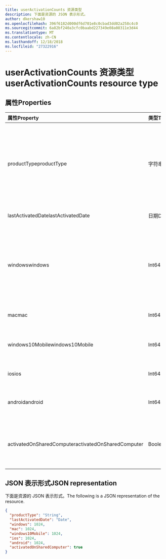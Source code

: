```yaml
---
title: userActivationCounts 资源类型
description: 下面是资源的 JSON 表示形式。
author: dkershaw10
ms.openlocfilehash: 396f6182d000df6d701e8c0cbad3dd02a258c4c0
ms.sourcegitcommit: 6a82bf240a3cfc0baabd227349e08a08311e3d44
ms.translationtype: MT
ms.contentlocale: zh-CN
ms.lasthandoff: 12/18/2018
ms.locfileid: "27322916"
---
```

# <a name="useractivationcounts-resource-type"></a><span data-ttu-id="ec0c8-103">userActivationCounts 资源类型</span><span class="sxs-lookup"><span data-stu-id="ec0c8-103">userActivationCounts resource type</span></span>

## <a name="properties"></a><span data-ttu-id="ec0c8-104">属性</span><span class="sxs-lookup"><span data-stu-id="ec0c8-104">Properties</span></span>

| <span data-ttu-id="ec0c8-105">属性</span><span class="sxs-lookup"><span data-stu-id="ec0c8-105">Property</span></span>          | <span data-ttu-id="ec0c8-106">类型</span><span class="sxs-lookup"><span data-stu-id="ec0c8-106">Type</span></span>   | <span data-ttu-id="ec0c8-107">说明</span><span class="sxs-lookup"><span data-stu-id="ec0c8-107">Description</span></span>                              |
| :---------------- | :----- | ---------------------------------------- |
| <span data-ttu-id="ec0c8-108">productType</span><span class="sxs-lookup"><span data-stu-id="ec0c8-108">productType</span></span>       | <span data-ttu-id="ec0c8-109">字符串</span><span class="sxs-lookup"><span data-stu-id="ec0c8-109">String</span></span> | <span data-ttu-id="ec0c8-110">产品类型，如"Office 365 ProPlus"、"Project 客户端"或"Visio Pro for Office 365"。</span><span class="sxs-lookup"><span data-stu-id="ec0c8-110">The product type, such as "Office 365 ProPlus", "Project Client", or "Visio Pro for Office 365".</span></span> |
| <span data-ttu-id="ec0c8-111">lastActivatedDate</span><span class="sxs-lookup"><span data-stu-id="ec0c8-111">lastActivatedDate</span></span> | <span data-ttu-id="ec0c8-112">日期</span><span class="sxs-lookup"><span data-stu-id="ec0c8-112">Date</span></span>   | <span data-ttu-id="ec0c8-113">最新的激活日期。</span><span class="sxs-lookup"><span data-stu-id="ec0c8-113">The date of the latest activation.</span></span>       |
| <span data-ttu-id="ec0c8-114">windows</span><span class="sxs-lookup"><span data-stu-id="ec0c8-114">windows</span></span>           | <span data-ttu-id="ec0c8-115">Int64</span><span class="sxs-lookup"><span data-stu-id="ec0c8-115">Int64</span></span>  | <span data-ttu-id="ec0c8-116">Windows 上激活计数。</span><span class="sxs-lookup"><span data-stu-id="ec0c8-116">The activation count on Windows.</span></span> <span data-ttu-id="ec0c8-117">此数值包括 Windows 中的任何计算机上的每个激活。</span><span class="sxs-lookup"><span data-stu-id="ec0c8-117">This number includes every activation on any Windows computer.</span></span> |
| <span data-ttu-id="ec0c8-118">mac</span><span class="sxs-lookup"><span data-stu-id="ec0c8-118">mac</span></span>               | <span data-ttu-id="ec0c8-119">Int64</span><span class="sxs-lookup"><span data-stu-id="ec0c8-119">Int64</span></span>  | <span data-ttu-id="ec0c8-120">Mac OS 上激活计数。</span><span class="sxs-lookup"><span data-stu-id="ec0c8-120">The activation count on Mac OS.</span></span>          |
| <span data-ttu-id="ec0c8-121">windows10Mobile</span><span class="sxs-lookup"><span data-stu-id="ec0c8-121">windows10Mobile</span></span>   | <span data-ttu-id="ec0c8-122">Int64</span><span class="sxs-lookup"><span data-stu-id="ec0c8-122">Int64</span></span>  | <span data-ttu-id="ec0c8-123">在激活依靠 Windows 10 移动。</span><span class="sxs-lookup"><span data-stu-id="ec0c8-123">The activation count on Windows 10 mobile.</span></span> |
| <span data-ttu-id="ec0c8-124">ios</span><span class="sxs-lookup"><span data-stu-id="ec0c8-124">ios</span></span>               | <span data-ttu-id="ec0c8-125">Int64</span><span class="sxs-lookup"><span data-stu-id="ec0c8-125">Int64</span></span>  | <span data-ttu-id="ec0c8-126">在 iOS 激活计数。</span><span class="sxs-lookup"><span data-stu-id="ec0c8-126">The activation count on iOS.</span></span>             |
| <span data-ttu-id="ec0c8-127">android</span><span class="sxs-lookup"><span data-stu-id="ec0c8-127">android</span></span>           | <span data-ttu-id="ec0c8-128">Int64</span><span class="sxs-lookup"><span data-stu-id="ec0c8-128">Int64</span></span>  | <span data-ttu-id="ec0c8-129">在 Android 设备上激活计数。</span><span class="sxs-lookup"><span data-stu-id="ec0c8-129">The activation count on an Android device.</span></span>  |
| <span data-ttu-id="ec0c8-130">activatedOnSharedComputer</span><span class="sxs-lookup"><span data-stu-id="ec0c8-130">activatedOnSharedComputer</span></span>   | <span data-ttu-id="ec0c8-131">Boolean</span><span class="sxs-lookup"><span data-stu-id="ec0c8-131">Boolean</span></span> | <span data-ttu-id="ec0c8-132">如果用户使用该产品之前的共享计算机上，则为 true。</span><span class="sxs-lookup"><span data-stu-id="ec0c8-132">True if the user used the product on a shared computer before.</span></span> |

## <a name="json-representation"></a><span data-ttu-id="ec0c8-133">JSON 表示形式</span><span class="sxs-lookup"><span data-stu-id="ec0c8-133">JSON representation</span></span>

<span data-ttu-id="ec0c8-134">下面是资源的 JSON 表示形式。</span><span class="sxs-lookup"><span data-stu-id="ec0c8-134">The following is a JSON representation of the resource.</span></span>

<!-- {
  "blockType": "resource",
  "@odata.type": "microsoft.graph.userActivationCounts"
} -->

```json
{
  "productType": "String", 
  "lastActivatedDate": "Date", 
  "windows": 1024, 
  "mac": 1024, 
  "windows10Mobile": 1024, 
  "ios": 1024, 
  "android": 1024,
  "activatedOnSharedComputer": true 
}
```
